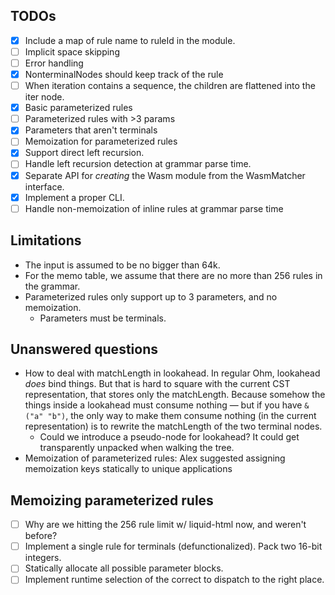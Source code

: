 ## TODOs

- [x] Include a map of rule name to ruleId in the module.
- [ ] Implicit space skipping
- [ ] Error handling
- [x] NonterminalNodes should keep track of the rule
- [ ] When iteration contains a sequence, the children are flattened into the iter node.
- [x] Basic parameterized rules
- [ ] Parameterized rules with >3 params
- [x] Parameters that aren't terminals
- [ ] Memoization for parameterized rules
- [x] Support direct left recursion.
- [ ] Handle left recursion detection at grammar parse time.
- [x] Separate API for _creating_ the Wasm module from the WasmMatcher interface.
- [x] Implement a proper CLI.
- [ ] Handle non-memoization of inline rules at grammar parse time

## Limitations

- The input is assumed to be no bigger than 64k.
- For the memo table, we assume that there are no more than 256 rules in the grammar.
- Parameterized rules only support up to 3 parameters, and no memoization.
  - Parameters must be terminals.

## Unanswered questions

- How to deal with matchLength in lookahead. In regular Ohm, lookahead _does_ bind things. But that is hard to square with the current CST representation, that stores only the matchLength. Because somehow the things inside a lookahead must consume nothing — but if you have `&("a" "b")`, the only way to make them consume nothing (in the current representation) is to rewrite the matchLength of the two terminal nodes.
  - Could we introduce a pseudo-node for lookahead? It could get transparently unpacked when walking the tree.
- Memoization of parameterized rules: Alex suggested assigning memoization keys statically to unique applications

## Memoizing parameterized rules

- [ ] Why are we hitting the 256 rule limit w/ liquid-html now, and weren't before?
- [ ] Implement a single rule for terminals (defunctionalized). Pack two 16-bit integers.
- [ ] Statically allocate all possible parameter blocks.
- [ ] Implement runtime selection of the correct to dispatch to the right place.
